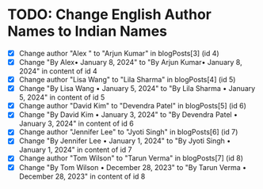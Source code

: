 # TODO: Change English Author Names to Indian Names

- [x] Change author "Alex " to "Arjun Kumar" in blogPosts[3] (id 4)
- [x] Change "By Alex• January 8, 2024" to "By Arjun Kumar• January 8, 2024" in content of id 4
- [x] Change author "Lisa Wang" to "Lila Sharma" in blogPosts[4] (id 5)
- [x] Change "By Lisa Wang • January 5, 2024" to "By Lila Sharma • January 5, 2024" in content of id 5
- [x] Change author "David Kim" to "Devendra Patel" in blogPosts[5] (id 6)
- [x] Change "By David Kim • January 3, 2024" to "By Devendra Patel • January 3, 2024" in content of id 6
- [x] Change author "Jennifer Lee" to "Jyoti Singh" in blogPosts[6] (id 7)
- [x] Change "By Jennifer Lee • January 1, 2024" to "By Jyoti Singh • January 1, 2024" in content of id 7
- [x] Change author "Tom Wilson" to "Tarun Verma" in blogPosts[7] (id 8)
- [x] Change "By Tom Wilson • December 28, 2023" to "By Tarun Verma • December 28, 2023" in content of id 8
